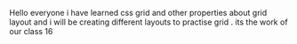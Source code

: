 Hello everyone i have learned css grid and other properties about grid layout and i will be creating different layouts to practise grid . its the work of our class 16